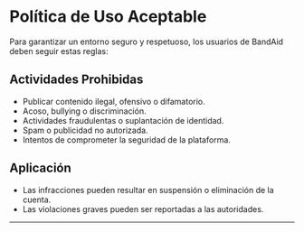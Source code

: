 # Política de Uso Aceptable

Para garantizar un entorno seguro y respetuoso, los usuarios de BandAid deben seguir estas reglas:

## Actividades Prohibidas
- Publicar contenido ilegal, ofensivo o difamatorio.
- Acoso, bullying o discriminación.
- Actividades fraudulentas o suplantación de identidad.
- Spam o publicidad no autorizada.
- Intentos de comprometer la seguridad de la plataforma.

## Aplicación
- Las infracciones pueden resultar en suspensión o eliminación de la cuenta.
- Las violaciones graves pueden ser reportadas a las autoridades.

---
